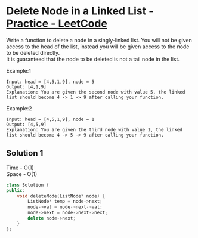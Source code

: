# Delete Node in a Linked List - [Practice - LeetCode](https://leetcode.com/problems/delete-node-in-a-linked-list/)

Write a function to delete a node in a singly-linked list. You will not be given access to the head of the list, instead you will be given access to the node to be deleted directly.
<br>
It is guaranteed that the node to be deleted is not a tail node in the list.


Example:1
```
Input: head = [4,5,1,9], node = 5
Output: [4,1,9]
Explanation: You are given the second node with value 5, the linked list should become 4 -> 1 -> 9 after calling your function.
```
Example:2
```
Input: head = [4,5,1,9], node = 1
Output: [4,5,9]
Explanation: You are given the third node with value 1, the linked list should become 4 -> 5 -> 9 after calling your function.
```

## Solution 1  

Time - O(1)<br>
Space - O(1)

```cpp
class Solution {
public:
    void deleteNode(ListNode* node) {
        ListNode* temp = node->next;
        node->val = node->next->val;
        node->next = node->next->next;
        delete node->next;
    }
};
```